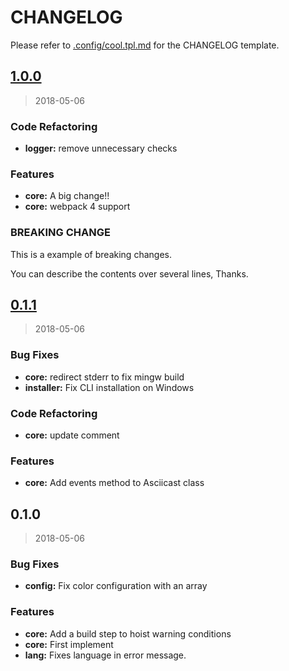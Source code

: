 # CHANGELOG

Please refer to [.config/cool.tpl.md](./.chglog/cool.tpl.md) for the CHANGELOG template.



<a name="1.0.0"></a>
## [1.0.0](https://github.com/git-chglog/example-type-scope-subject/compare/0.1.1...1.0.0)

> 2018-05-06

### Code Refactoring

* **logger:** remove unnecessary checks

### Features

* **core:** A big change!!
* **core:** webpack 4 support

### BREAKING CHANGE


This is a example of breaking changes.

You can describe the contents over several lines, Thanks.


<a name="0.1.1"></a>
## [0.1.1](https://github.com/git-chglog/example-type-scope-subject/compare/0.1.0...0.1.1)

> 2018-05-06

### Bug Fixes

* **core:** redirect stderr to fix mingw build
* **installer:** Fix CLI installation on Windows

### Code Refactoring

* **core:** update comment

### Features

* **core:** Add events method to Asciicast class


<a name="0.1.0"></a>
## 0.1.0

> 2018-05-06

### Bug Fixes

* **config:** Fix color configuration with an array

### Features

* **core:** Add a build step to hoist warning conditions
* **core:** First implement
* **lang:** Fixes language in error message.

